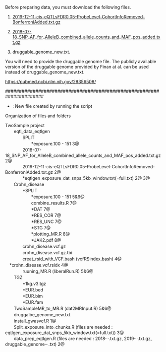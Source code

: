 Before preparing data, you must download the following files.

1. [2019-12-11-cis-eQTLsFDR0.05-ProbeLevel-CohortInfoRemoved-BonferroniAdded.txt.gz](https://molgenis26.gcc.rug.nl/downloads/eqtlgen/cis-eqtl/2019-12-11-cis-eQTLsFDR0.05-ProbeLevel-CohortInfoRemoved-BonferroniAdded.txt.gz)

2. [2018-07-18_SNP_AF_for_AlleleB_combined_allele_counts_and_MAF_pos_added.txt.gz](https://molgenis26.gcc.rug.nl/downloads/eqtlgen/cis-eqtl/2018-07-18_SNP_AF_for_AlleleB_combined_allele_counts_and_MAF_pos_added.txt.gz)

3. druggable_genome_new.txt.

You will need to provide the druggable genome file. The publicly available version of the druggable genome provided by Finan at al. can be used instead of druggable_genome_new.txt.

https://pubmed.ncbi.nlm.nih.gov/28356508/

######################################################################


* : New file created by running the script

Organization of files and folders

TwoSample project<br/>
　　eqtl_data_eqtlgen<br/>
　　　　SPLIT<br/>
　　　　　　*exposure.100 - 151 3@<br/>
　　　　2018-07-18_SNP_AF_for_AlleleB_combined_allele_counts_and_MAF_pos_added.txt.gz 2@<br/>
　　　　2019-12-11-cis-eQTLsFDR0.05-ProbeLevel-CohortInfoRemoved-BonferroniAdded.txt.gz 2@<br/>
　　　　*eqtlgen_exposure_dat_snps_5kb_window.txt(=full.txt) 2@ 3@<br/>
　　Crohn_disease<br/>
　　　　*SPLIT<br/>
　　　　　　*exposure.100 - 151 5&6@<br/>
　　　　　　combine_results.R 7@<br/>
　　　　　　*DAT 7@<br/>
　　　　　　*RES_COR 7@<br/>
　　　　　　*RES_UNC 7@<br/>
　　　　　　*STG 7@ <br/>
　　　　　　*plotting_MR.R 8@<br/>
　　　　　　*JAK2.pdf 8@<br/>
　　　　crohn_disease.vcf.gz<br/>
　　　　crohn_disease.vcf.gz.tbi<br/>
　　　　creat_rsid_with_VCF.bash (vcfRSindex.bash) 4@<br/>
      　*crohn_disease.vcf.rsidx 4@<br/>
　　　　ruuning_MR.R (liberalRun.R) 5&6@<br/>
　　TGZ<br/>
　　　　*1kg.v3.tgz<br/>
　　　　*EUR.bed<br/>
　　　　*EUR.bim<br/>
　　　　*EUR.fam<br/>
　　TwoSampleMR_to_MR.R (dat2MRInput.R) 5&6@<br/>
　　druggalbe_genome_new.txt<br/>
　　install_gwasvcf.R 1@<br/>
　　Split_exposure_into_chunks.R (files are needed : eqtlgen_exposure_dat_snps_5kb_window.txt(=full.txt)) 3@
　　data_prep_eqtlgen.R (files are needed : 2018···.txt.gz, 2019···.txt.gz, druggable_genome···.txt) 2@
